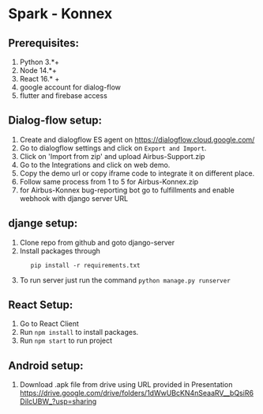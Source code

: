 # Spark - Konnex

## Prerequisites:
  1. Python 3.*+
  2. Node 14.*+
  3. React 16.* +
  4. google account for dialog-flow
  5. flutter and firebase access

## Dialog-flow setup:
  1. Create and dialogflow ES agent on https://dialogflow.cloud.google.com/
  2. Go to dialogflow settings and click on `Export and Import`.
  3. Click on 'Import from zip' and upload Airbus-Support.zip
  4. Go to the Integrations and click on web demo.
  5. Copy the demo url or copy iframe code to integrate it on different place.
  6. Follow same process from 1 to 5 for Airbus-Konnex.zip
  7. for Airbus-Konnex bug-reporting bot go to fulfillments and enable webhook with django server URL

## djange setup:
  1. Clone repo from github and goto django-server
  2. Install packages through
     ```
        pip install -r requirements.txt
     ```
  3. To run server just run the command
    ```
      python manage.py runserver
    ```
## React Setup:
  1. Go to React Client
  2. Run ``` npm install ``` to install packages.
  3. Run ``` npm start ``` to run project
  
## Android setup:
  1. Download .apk file from drive using URL provided in Presentation
      https://drive.google.com/drive/folders/1dWwUBcKN4nSeaaRV__bQsiR6DiIcUBW_?usp=sharing
